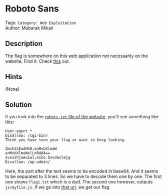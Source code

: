 # Roboto Sans

Tags: `Category: Web Exploitation`\
Author: Mubarak Mikail

## Description

The flag is somewhere on this web application not necessarily on the website. Find it.
Check [this](http://saturn.picoctf.net:51108/) out.

## Hints

(None)

## Solution

If you look into the [`robots.txt` file of the website](http://saturn.picoctf.net:51108/robots.txt), you'll see something like this:

```robots
User-agent *
Disallow: /cgi-bin/
Think you have seen your flag or want to keep looking.

ZmxhZzEudHh0;anMvbXlmaW
anMvbXlmaWxlLnR4dA==
svssshjweuiwl;oiho.bsvdaslejg
Disallow: /wp-admin/
```

Here, the part after the text seems to be encoded in base64. And it seems to be separated to 3 lines. So we have to decode them one by one. The first one shows `flag1.txt` which is a dud. The second one however, outputs `js/myfile.js`. If we go into [that url](http://saturn.picoctf.net:51108/js/myfile.txt), we get our flag